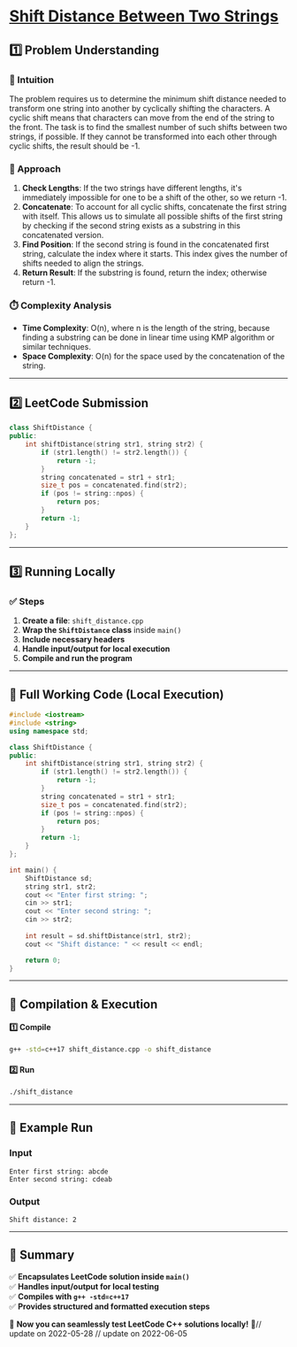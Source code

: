 # **[Shift Distance Between Two Strings](https://leetcode.com/problems/shift-distance-between-two-strings/description/)**  

## **1️⃣ Problem Understanding**  
### **📌 Intuition**  
The problem requires us to determine the minimum shift distance needed to transform one string into another by cyclically shifting the characters. A cyclic shift means that characters can move from the end of the string to the front. The task is to find the smallest number of such shifts between two strings, if possible. If they cannot be transformed into each other through cyclic shifts, the result should be -1.

### **🚀 Approach**  
1. **Check Lengths**: If the two strings have different lengths, it's immediately impossible for one to be a shift of the other, so we return -1. 
2. **Concatenate**: To account for all cyclic shifts, concatenate the first string with itself. This allows us to simulate all possible shifts of the first string by checking if the second string exists as a substring in this concatenated version.
3. **Find Position**: If the second string is found in the concatenated first string, calculate the index where it starts. This index gives the number of shifts needed to align the strings. 
4. **Return Result**: If the substring is found, return the index; otherwise return -1.

### **⏱️ Complexity Analysis**  
- **Time Complexity**: O(n), where n is the length of the string, because finding a substring can be done in linear time using KMP algorithm or similar techniques.  
- **Space Complexity**: O(n) for the space used by the concatenation of the string.  

---  

## **2️⃣ LeetCode Submission**  
```cpp
class ShiftDistance {
public:
    int shiftDistance(string str1, string str2) {
        if (str1.length() != str2.length()) {
            return -1;
        }
        string concatenated = str1 + str1;
        size_t pos = concatenated.find(str2);
        if (pos != string::npos) {
            return pos;
        }
        return -1;
    }
};
```  

---  

## **3️⃣ Running Locally**  
### **✅ Steps**  
1. **Create a file**: `shift_distance.cpp`  
2. **Wrap the `ShiftDistance` class** inside `main()`  
3. **Include necessary headers**  
4. **Handle input/output for local execution**  
5. **Compile and run the program**  

---  

## **📝 Full Working Code (Local Execution)**  
```cpp
#include <iostream>
#include <string>
using namespace std;

class ShiftDistance {
public:
    int shiftDistance(string str1, string str2) {
        if (str1.length() != str2.length()) {
            return -1;
        }
        string concatenated = str1 + str1;
        size_t pos = concatenated.find(str2);
        if (pos != string::npos) {
            return pos;
        }
        return -1;
    }
};

int main() {
    ShiftDistance sd;
    string str1, str2;
    cout << "Enter first string: ";
    cin >> str1;
    cout << "Enter second string: ";
    cin >> str2;
    
    int result = sd.shiftDistance(str1, str2);
    cout << "Shift distance: " << result << endl;

    return 0;
}
```  

---  

## **🔧 Compilation & Execution**  
#### **1️⃣ Compile**  
```bash
g++ -std=c++17 shift_distance.cpp -o shift_distance
```  

#### **2️⃣ Run**  
```bash
./shift_distance
```  

---  

## **🎯 Example Run**  
### **Input**  
```
Enter first string: abcde
Enter second string: cdeab
```  
### **Output**  
```
Shift distance: 2
```  

---  

## **📌 Summary**  
✅ **Encapsulates LeetCode solution inside `main()`**  
✅ **Handles input/output for local testing**  
✅ **Compiles with `g++ -std=c++17`**  
✅ **Provides structured and formatted execution steps**  

🚀 **Now you can seamlessly test LeetCode C++ solutions locally!** 🚀// update on 2022-05-28
// update on 2022-06-05
